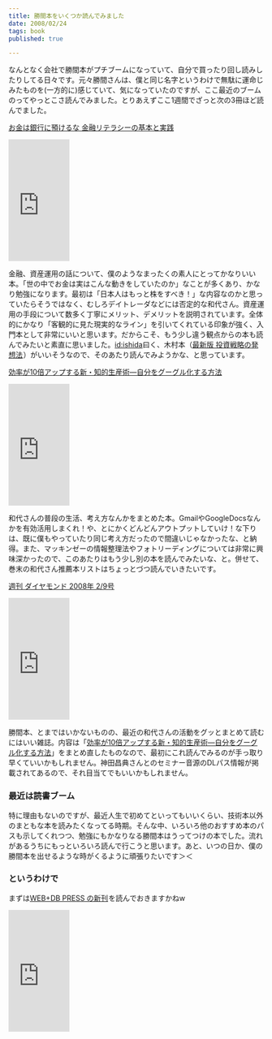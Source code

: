 ```yaml
---
title: 勝間本をいくつか読んでみました
date: 2008/02/24
tags: book
published: true

---
```


<p>なんとなく会社で勝間本がプチブームになっていて、自分で買ったり回し読みしたりしてる日々です。元々勝間さんは、僕と同じ名字というわけで無駄に運命じみたものを(一方的に)感じていて、気になっていたのですが、ここ最近のブームのってやっとこさ読んでみました。とりあえずここ1週間でざっと次の3冊ほど読んでました。</p>

<p><a href="http://www.amazon.co.jp/dp/433403425X?tag=katsumatv-22&camp=243&creative=1615&linkCode=as1&creativeASIN=433403425X&adid=0JSG5W8NG03N8MWMKJXQ&">お金は銀行に預けるな 金融リテラシーの基本と実践</a> </p>
<p>
<iframe src="http://rcm-jp.amazon.co.jp/e/cm?t=katsumatv-22&o=9&p=8&l=as1&asins=433403425X&fc1=000000&IS2=1&lt1=_blank&lc1=0000FF&bc1=000000&bg1=FFFFFF&f=ifr" style="width:120px;height:240px;" scrolling="no" marginwidth="0" marginheight="0" frameborder="0"></iframe>
</p>

<p>金融、資産運用の話について、僕のようなまったくの素人にとってかなりいい本。「世の中でお金は実はこんな動きをしていたのか」なことが多くあり、かなり勉強になります。最初は「日本人はもっと株をすべき！」な内容なのかと思っていたらそうではなく、むしろデイトレーダなどには否定的な和代さん。資産運用の手段について数多く丁寧にメリット、デメリットを説明されています。全体的にかなり「客観的に見た現実的なライン」を引いてくれている印象が強く、入門本として非常にいいと思います。だからこそ、もう少し違う観点からの本も読んでみたいと素直に思いました。<a href="http://twitter.com/ishida">id:ishida</a>曰く、木村本（<a href="http://www.amazon.co.jp/gp/product/4776202743?ie=UTF8&tag=katsumatv-22&linkCode=as2&camp=247&creative=1211&creativeASIN=4776202743">最新版 投資戦略の発想法</a><img src="http://www.assoc-amazon.jp/e/ir?t=katsumatv-22&l=as2&o=9&a=4776202743" width="1" height="1" border="0" alt="" style="border:none !important; margin:0px !important;" />）がいいそうなので、そのあたり読んでみようかな、と思っています。</p>

<p><a href="http://www.amazon.co.jp/dp/4478002037?tag=katsumatv-22&camp=243&creative=1615&linkCode=as1&creativeASIN=4478002037&adid=0K8M38FCPEQRS9ZMK7E5&">効率が10倍アップする新・知的生産術—自分をグーグル化する方法</a></p>
<p><iframe src="http://rcm-jp.amazon.co.jp/e/cm?t=katsumatv-22&o=9&p=8&l=as1&asins=4478002037&fc1=000000&IS2=1&lt1=_blank&lc1=0000FF&bc1=000000&bg1=FFFFFF&f=ifr" style="width:120px;height:240px;" scrolling="no" marginwidth="0" marginheight="0" frameborder="0"></iframe></p>

<p>和代さんの普段の生活、考え方なんかをまとめた本。GmailやGoogleDocsなんかを有効活用しまくれ！や、とにかくどんどんアウトプットしていけ！な下りは、既に僕もやっていたり同じ考え方だったので間違いじゃなかったな、と納得。また、マッキンゼーの情報整理法やフォトリーディングについては非常に興味深かったので、このあたりはもう少し別の本を読んでみたいな、と。併せて、巻末の和代さん推薦本リストはちょっとづつ読んでいきたいです。</p>

<p><a href="http://www.amazon.co.jp/dp/B0012Z6ZSI?tag=katsumatv-22&camp=243&creative=1615&linkCode=as1&creativeASIN=B0012Z6ZSI&adid=02BF24JPG0HV3MM4Z6NQ&">週刊 ダイヤモンド 2008年 2/9号</a></p>
<p>
<iframe src="http://rcm-jp.amazon.co.jp/e/cm?t=katsumatv-22&o=9&p=8&l=as1&asins=B0012Z6ZSI&fc1=000000&IS2=1&lt1=_blank&lc1=0000FF&bc1=000000&bg1=FFFFFF&f=ifr" style="width:120px;height:240px;" scrolling="no" marginwidth="0" marginheight="0" frameborder="0"></iframe></p>

<p>勝間本、とまではいかないものの、最近の和代さんの活動をグッとまとめて読むにはいい雑誌。内容は「<a href="http://www.amazon.co.jp/dp/4478002037?tag=katsumatv-22&camp=243&creative=1615&linkCode=as1&creativeASIN=4478002037&adid=0K8M38FCPEQRS9ZMK7E5&">効率が10倍アップする新・知的生産術—自分をグーグル化する方法</a>」をまとめ直したものなので、最初にこれ読んでみるのが手っ取り早くていいかもしれません。神田昌典さんとのセミナー音源のDLパス情報が掲載されてあるので、それ目当てでもいいかもしれません。</p>

<h3>最近は読書ブーム</h3>
<p>特に理由もないのですが、最近人生で初めてといってもいいくらい、技術本以外のまともな本を読みたくなってる時期。そんな中、いろいろ他のおすすめ本のパスも示してくれつつ、勉強にもかなりなる勝間本はうってつけの本でした。流れがあるうちにもっといろいろ読んで行こうと思います。あと、いつの日か、僕の勝間本を出せるような時がくるように頑張りたいです＞＜</p>

<h3>というわけで</h3>
<p>まずは<a href="http://www.amazon.co.jp/gp/product/4774133973?ie=UTF8&tag=katsumatv-22&linkCode=as2&camp=247&creative=1211&creativeASIN=4774133973">WEB+DB PRESS の新刊</a><img src="http://www.assoc-amazon.jp/e/ir?t=katsumatv-22&l=as2&o=9&a=4774133973" width="1" height="1" border="0" alt="" style="border:none !important; margin:0px !important;" />を読んでおきますかねw</p>

 <p><iframe src="http://rcm-jp.amazon.co.jp/e/cm?t=katsumatv-22&o=9&p=8&l=as1&asins=4774133973&fc1=000000&IS2=1&lt1=_blank&lc1=0000FF&bc1=000000&bg1=FFFFFF&f=ifr" style="width:120px;height:240px;" scrolling="no" marginwidth="0" marginheight="0" frameborder="0"></iframe></p>


